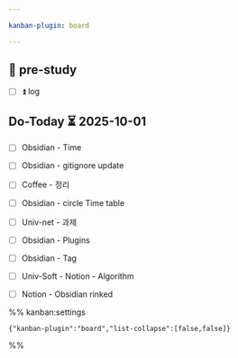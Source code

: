 ```yaml
---

kanban-plugin: board

---
```


## 🔼 pre-study

- [ ] ⏫ log


## Do-Today ⏳ 2025-10-01

- [ ] Obsidian - Time
- [ ] Obsidian - gitignore update
- [ ] Coffee - 정리
- [ ] Obsidian - circle Time table
- [ ] Univ-net - 과제
- [ ] Obsidian - Plugins
- [ ] Obsidian - Tag
- [ ] Univ-Soft - Notion - Algorithm
- [ ] Notion - Obsidian rinked




%% kanban:settings
```
{"kanban-plugin":"board","list-collapse":[false,false]}
```
%%